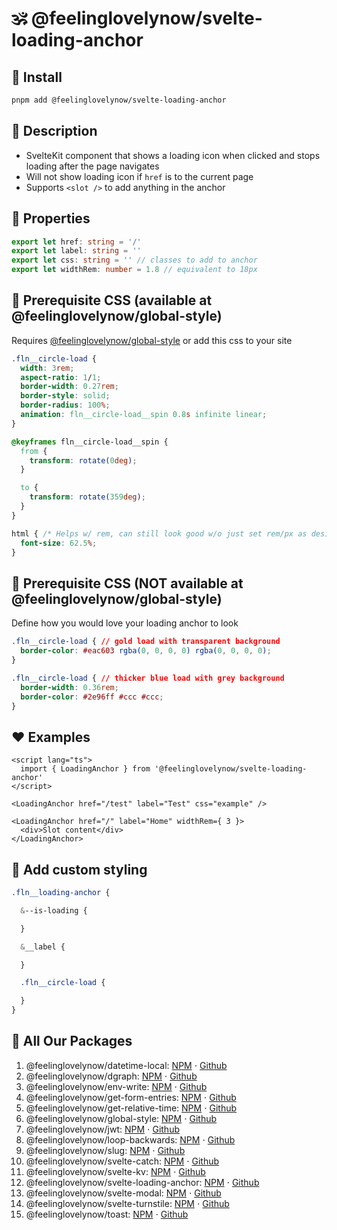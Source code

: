# 🕉 @feelinglovelynow/svelte-loading-anchor


## 💎 Install
```bash
pnpm add @feelinglovelynow/svelte-loading-anchor
```


## 🙏 Description
* SvelteKit component that shows a loading icon when clicked and stops loading after the page navigates
* Will not show loading icon if `href` is to the current page
* Supports `<slot />` to add anything in the anchor


## 💚 Properties
```ts
export let href: string = '/'
export let label: string = ''
export let css: string = '' // classes to add to anchor
export let widthRem: number = 1.8 // equivalent to 18px
```


## 💛 Prerequisite CSS (available at @feelinglovelynow/global-style)
Requires [@feelinglovelynow/global-style](https://github.com/feelinglovelynow/global-style) or add this css to your site
```css
.fln__circle-load {
  width: 3rem;
  aspect-ratio: 1/1;
  border-width: 0.27rem;
  border-style: solid;
  border-radius: 100%;
  animation: fln__circle-load__spin 0.8s infinite linear;
}

@keyframes fln__circle-load__spin {
  from {
    transform: rotate(0deg);
  }

  to {
    transform: rotate(359deg);
  }
}

html { /* Helps w/ rem, can still look good w/o just set rem/px as desired: https://stackoverflow.com/questions/59920538  */
  font-size: 62.5%;
}
```

## 🧡 Prerequisite CSS (NOT available at @feelinglovelynow/global-style)
Define how you would love your loading anchor to look
```css
.fln__circle-load { // gold load with transparent background
  border-color: #eac603 rgba(0, 0, 0, 0) rgba(0, 0, 0, 0);
}

.fln__circle-load { // thicker blue load with grey background
  border-width: 0.36rem;
  border-color: #2e96ff #ccc #ccc;
}
```

## ❤️ Examples
```svelte
<script lang="ts">
  import { LoadingAnchor } from '@feelinglovelynow/svelte-loading-anchor'
</script>

<LoadingAnchor href="/test" label="Test" css="example" />

<LoadingAnchor href="/" label="Home" widthRem={ 3 }>
  <div>Slot content</div>
</LoadingAnchor>
```


## 💟 Add custom styling
```scss
.fln__loading-anchor {

  &--is-loading {

  }

  &__label {

  }

  .fln__circle-load {

  }
}
```


## 🎁 All Our Packages
1. @feelinglovelynow/datetime-local: [NPM](https://www.npmjs.com/package/@feelinglovelynow/datetime-local) ⋅ [Github](https://github.com/feelinglovelynow/datetime-local)
1. @feelinglovelynow/dgraph: [NPM](https://www.npmjs.com/package/@feelinglovelynow/dgraph) ⋅ [Github](https://github.com/feelinglovelynow/dgraph)
1. @feelinglovelynow/env-write: [NPM](https://www.npmjs.com/package/@feelinglovelynow/env-write) ⋅ [Github](https://github.com/feelinglovelynow/env-write)
1. @feelinglovelynow/get-form-entries: [NPM](https://www.npmjs.com/package/@feelinglovelynow/get-form-entries) ⋅ [Github](https://github.com/feelinglovelynow/get-form-entries)
1. @feelinglovelynow/get-relative-time: [NPM](https://www.npmjs.com/package/@feelinglovelynow/get-relative-time) ⋅ [Github](https://github.com/feelinglovelynow/get-relative-time)
1. @feelinglovelynow/global-style: [NPM](https://www.npmjs.com/package/@feelinglovelynow/global-style) ⋅ [Github](https://github.com/feelinglovelynow/global-style)
1. @feelinglovelynow/jwt: [NPM](https://www.npmjs.com/package/@feelinglovelynow/jwt) ⋅ [Github](https://github.com/feelinglovelynow/jwt)
1. @feelinglovelynow/loop-backwards: [NPM](https://www.npmjs.com/package/@feelinglovelynow/loop-backwards) ⋅ [Github](https://github.com/feelinglovelynow/loop-backwards)
1. @feelinglovelynow/slug: [NPM](https://www.npmjs.com/package/@feelinglovelynow/slug) ⋅ [Github](https://github.com/feelinglovelynow/slug)
1. @feelinglovelynow/svelte-catch: [NPM](https://www.npmjs.com/package/@feelinglovelynow/svelte-catch) ⋅ [Github](https://github.com/feelinglovelynow/svelte-catch)
1. @feelinglovelynow/svelte-kv: [NPM](https://www.npmjs.com/package/@feelinglovelynow/svelte-kv) ⋅ [Github](https://github.com/feelinglovelynow/svelte-kv)
1. @feelinglovelynow/svelte-loading-anchor: [NPM](https://www.npmjs.com/package/@feelinglovelynow/svelte-loading-anchor) ⋅ [Github](https://github.com/feelinglovelynow/svelte-loading-anchor)
1. @feelinglovelynow/svelte-modal: [NPM](https://www.npmjs.com/package/@feelinglovelynow/svelte-modal) ⋅ [Github](https://github.com/feelinglovelynow/svelte-modal)
1. @feelinglovelynow/svelte-turnstile: [NPM](https://www.npmjs.com/package/@feelinglovelynow/svelte-turnstile) ⋅ [Github](https://github.com/feelinglovelynow/svelte-turnstile)
1. @feelinglovelynow/toast: [NPM](https://www.npmjs.com/package/@feelinglovelynow/toast) ⋅ [Github](https://github.com/feelinglovelynow/toast)

